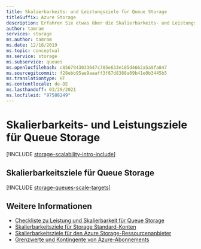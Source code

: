 ```yaml
---
title: Skalierbarkeits- und Leistungsziele für Queue Storage
titleSuffix: Azure Storage
description: Erfahren Sie etwas über die Skalierbarkeits- und Leistungsziele für Queue Storage.
author: tamram
services: storage
ms.author: tamram
ms.date: 12/18/2019
ms.topic: conceptual
ms.service: storage
ms.subservice: queues
ms.openlocfilehash: c8567943033647c785e633e185d4662a5a9fa847
ms.sourcegitcommit: f28ebb95ae9aaaff3f87d8388a09b41e0b3445b5
ms.translationtype: HT
ms.contentlocale: de-DE
ms.lasthandoff: 03/29/2021
ms.locfileid: "97588249"
---
```

# <a name="scalability-and-performance-targets-for-queue-storage"></a>Skalierbarkeits- und Leistungsziele für Queue Storage

[!INCLUDE [storage-scalability-intro-include](../../../includes/storage-scalability-intro-include.md)]

## <a name="scale-targets-for-queue-storage"></a>Skalierbarkeitsziele für Queue Storage

[!INCLUDE [storage-queues-scale-targets](../../../includes/storage-queues-scale-targets.md)]

## <a name="see-also"></a>Weitere Informationen

- [Checkliste zu Leistung und Skalierbarkeit für Queue Storage](storage-performance-checklist.md)
- [Skalierbarkeitsziele für Storage Standard-Konten](../common/scalability-targets-standard-account.md)
- [Skalierbarkeitsziele für den Azure Storage-Ressourcenanbieter](../common/scalability-targets-resource-provider.md)
- [Grenzwerte und Kontingente von Azure-Abonnements](../../azure-resource-manager/management/azure-subscription-service-limits.md)
